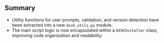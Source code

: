 ## Summary

- Utility functions for user prompts, validation, and version detection have been extracted into a new `dxvk_utils.py` module.
- The main script logic is now encapsulated within a `DXVKInstaller` class, improving code organization and readability.
